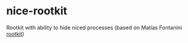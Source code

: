 nice-rootkit
============

Rootkit with ability to hide niced processes (based on Matías Fontanini [rootkit](/mfontanini/Programs-Scripts/rootkit))
